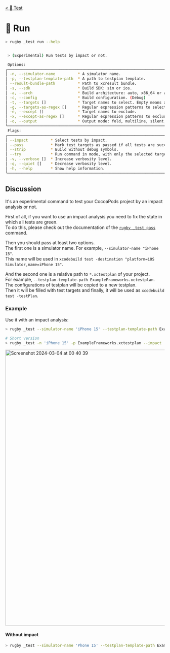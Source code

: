 [< 🧪 Test](../test.md)

# 🧪 Run

```sh
> rugby _test run --help
```

```sh

 > (Experimental) Run tests by impact or not.

 Options:
╭──────────────────────────────────────────────────────────────────────────────────╮
│ -n, --simulator-name          * A simulator name.                                │
│ -p, --testplan-template-path  * A path to testplan template.                     │
│ --result-bundle-path          * Path to xcresult bundle.                         │
│ -s, --sdk                     * Build SDK: sim or ios.                           │
│ -a, --arch                    * Build architecture: auto, x86_64 or arm64.       │
│ -c, --config                  * Build configuration. (Debug)                     │
│ -t, --targets []              * Target names to select. Empty means all targets. │
│ -g, --targets-as-regex []     * Regular expression patterns to select targets.   │
│ -e, --except []               * Target names to exclude.                         │
│ -x, --except-as-regex []      * Regular expression patterns to exclude targets.  │
│ -o, --output                  * Output mode: fold, multiline, silent, raw.       │
╰──────────────────────────────────────────────────────────────────────────────────╯
 Flags:
╭──────────────────────────────────────────────────────────────────────────────────────╮
│ --impact          * Select tests by impact.                                          │
│ --pass            * Mark test targets as passed if all tests are succeed.            │
│ --strip           * Build without debug symbols.                                     │
│ --try             * Run command in mode, with only the selected targets are printed. │
│ -v, --verbose []  * Increase verbosity level.                                        │
│ -q, --quiet []    * Decrease verbosity level.                                        │
│ -h, --help        * Show help information.                                           │
╰──────────────────────────────────────────────────────────────────────────────────────╯
```

## Discussion

It's an experimental command to test your CocoaPods project by an impact analysis or not.

First of all, if you want to use an impact analysis you need to fix the state in which all tests are green.\
To do this, please check out the documentation of the [`rugby _test pass`](pass.md) command.

Then you should pass at least two options.\
The first one is a simulator name. For example, `--simulator-name "iPhone 15"`.\
This name will be used in `xcodebuild test -destination "platform=iOS Simulator,name=iPhone 15"`.

And the second one is a relative path to `*.xctestplan` of your project.\
For example, `--testplan-template-path ExampleFrameworks.xctestplan`.\
The configurations of testplan will be copied to a new testplan.\
Then it will be filled with test targets and finally, it will be used as `xcodebuild test -testPlan`.

### Example

Use it with an impact analysis:

```sh
> rugby _test --simulator-name 'iPhone 15' --testplan-template-path ExampleFrameworks.xctestplan --impact

# Short version
> rugby _test -n 'iPhone 15' -p ExampleFrameworks.xctestplan --impact
```

<img width="869" alt="Screenshot 2024-03-04 at 00 40 39" src="https://github.com/swiftyfinch/Rugby/assets/64660122/02f9a024-fb2b-4258-867c-66bac7c61cc6">


#### Without impact

```sh
> rugby _test --simulator-name 'Phone 15' --testplan-template-path ExampleFrameworks.xctestplan
```
